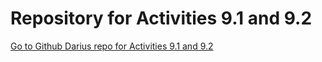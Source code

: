 # Repository for Activities 9.1 and 9.2

<a href="https://github.com/darius-tiger/PCDE-Activity-9.1.git"> Go to Github Darius repo for Activities 9.1 and 9.2</a>
